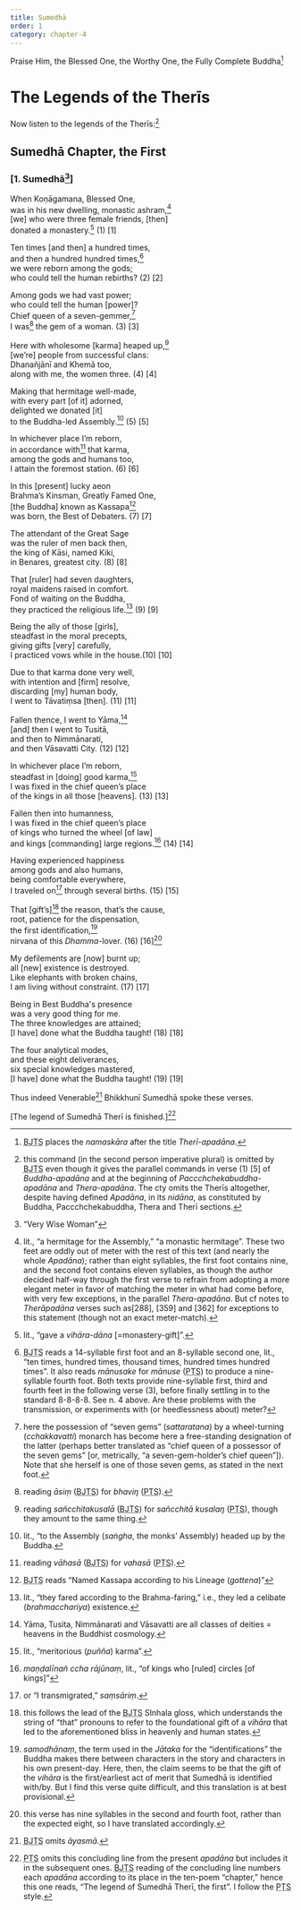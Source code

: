 ```yaml
---
title: Sumedhā
order: 1
category: chapter-4
---
```


Praise Him, the Blessed One, the Worthy One, the Fully Complete Buddha[^1]

# The Legends of the Therīs

Now listen to the legends of the Therīs:[^2]

## Sumedhā Chapter, the First

### \[1. Sumedhā[^3]\]

When Koṇāgamana, Blessed One,  
was in his new dwelling, monastic ashram,[^4]  
\[we\] who were three female friends, \[then\]  
donated a monastery.[^5] (1) \[1\]

Ten times \[and then\] a hundred times,  
and then a hundred hundred times,[^6]  
we were reborn among the gods;  
who could tell the human rebirths? (2) \[2\]

Among gods we had vast power;  
who could tell the human \[power\]?  
Chief queen of a seven-gemmer,[^7]  
I was[^8] the gem of a woman. (3) \[3\]

Here with wholesome \[karma\] heaped up,[^9]  
\[we’re\] people from successful clans:  
Dhanañjānī and Khemā too,  
along with me, the women three. (4) \[4\]

Making that hermitage well-made,  
with every part \[of it\] adorned,  
delighted we donated \[it\]  
to the Buddha-led Assembly.[^10] (5) \[5\]

In whichever place I’m reborn,  
in accordance with[^11] that karma,  
among the gods and humans too,  
I attain the foremost station. (6) \[6\]

In this \[present\] lucky aeon  
Brahma’s Kinsman, Greatly Famed One,  
\[the Buddha\] known as Kassapa[^12]  
was born, the Best of Debaters. (7) \[7\]

The attendant of the Great Sage  
was the ruler of men back then,  
the king of Kāsi, named Kiki,  
in Benares, greatest city. (8) \[8\]

That \[ruler\] had seven daughters,  
royal maidens raised in comfort.  
Fond of waiting on the Buddha,  
they practiced the religious life.[^13] (9) \[9\]

Being the ally of those \[girls\],  
steadfast in the moral precepts,  
giving gifts \[very\] carefully,  
I practiced vows while in the house.(10) \[10\]

Due to that karma done very well,  
with intention and \[firm\] resolve,  
discarding \[my\] human body,  
I went to Tāvatiṃsa \[then\]. (11) \[11\]

Fallen thence, I went to Yāma,[^14]  
\[and\] then I went to Tusitā,  
and then to Nimmānarati,  
and then Vāsavatti City. (12) \[12\]

In whichever place I’m reborn,  
steadfast in \[doing\] good karma,[^15]  
I was fixed in the chief queen’s place  
of the kings in all those \[heavens\]. (13) \[13\]

Fallen then into humanness,  
I was fixed in the chief queen’s place  
of kings who turned the wheel \[of law\]  
and kings \[commanding\] large regions.[^16] (14) \[14\]

Having experienced happiness  
among gods and also humans,  
being comfortable everywhere,  
I traveled on[^17] through several births. (15) \[15\]

That \[gift’s\][^18] the reason, that’s the cause,  
root, patience for the dispensation,  
the first identification,[^19]  
nirvana of this *Dhamma*-lover. (16) \[16\][^20]

My defilements are \[now\] burnt up;  
all \[new\] existence is destroyed.  
Like elephants with broken chains,  
I am living without constraint. (17) \[17\]

Being in Best Buddha's presence  
was a very good thing for me.  
The three knowledges are attained;  
\[I have\] done what the Buddha taught! (18) \[18\]

The four analytical modes,  
and these eight deliverances,  
six special knowledges mastered,  
\[I have\] done what the Buddha taught! (19) \[19\]

Thus indeed Venerable[^21] Bhikkhunī Sumedhā spoke these verses.

\[The legend of Sumedhā Therī is finished.\][^22]

[^1]: <abbr title="Buddha Jayanthi Tripitaka Series">BJTS</abbr> places the *namaskāra* after the title *Therī-apadāna*.

[^2]: this command (in the second person imperative plural) is omitted by <abbr title="Buddha Jayanthi Tripitaka Series">BJTS</abbr> even though it gives the parallel commands in verse (1) \[5\] of *Buddha-apadāna* and at the beginning of *Pa<span class="diacritics" data-state="on">cc</span><span class="no-diacritics" data-state="off">chch</span>ekabuddha-apadāna* and *Thera-apadāna*. The cty omits the Therīs altogether, despite having defined *Apadāna*, in its *nidāna*, as constituted by Buddha, Pa<span class="diacritics" data-state="on">cc</span><span class="no-diacritics" data-state="off">chch</span>ekabuddha, Thera and Therī sections.

[^3]: “Very Wise Woman”

[^4]: lit., “a hermitage for the Assembly,” “a monastic hermitage”. These two feet are oddly out of meter with the rest of this text (and nearly the whole *Apadāna*); rather than eight syllables, the first foot contains nine, and the second foot contains eleven syllables, as though the author decided half-way through the first verse to refrain from adopting a more elegant meter in favor of matching the meter in what had come before, with very few exceptions, in the parallel *Thera-apadāna*. But cf notes to *Therāpadāna* verses such as\[288\], \[359\] and \[362\] for exceptions to this statement (though not an exact meter-match).

[^5]: lit., “gave a *vihāra*-*dāna* \[=monastery-gift\]”.

[^6]: <abbr title="Buddha Jayanthi Tripitaka Series">BJTS</abbr> reads a 14-syllable first foot and an 8-syllable second one, lit., “ten times, hundred times, thousand times, hundred times hundred times”. It also reads *mānusake* for *mānuse* (<abbr title="Pali Text Society">PTS</abbr>) to produce a nine-syllable fourth foot. Both texts provide nine-syllable first, third and fourth feet in the following verse (3), before finally settling in to the standard 8-8-8-8. See n. 4 above. Are these problems with the transmission, or experiments with (or heedlessness about) meter?

[^7]: here the possession of “seven gems” (*sattaratana*) by a wheel-turning (*<span class="diacritics" data-state="on">c</span><span class="no-diacritics" data-state="off">ch</span>akkavatti*) monarch has become here a free-standing designation of the latter (perhaps better translated as “chief queen of a possessor of the seven gems” \[or, metrically, “a seven-gem-holder’s chief queen”\]). Note that she herself is one of those seven gems, as stated in the next foot.

[^8]: reading *āsiṃ* (<abbr title="Buddha Jayanthi Tripitaka Series">BJTS</abbr>) for *bhaviŋ* (<abbr title="Pali Text Society">PTS</abbr>).

[^9]: reading *sañ<span class="diacritics" data-state="on">c</span><span class="no-diacritics" data-state="off">ch</span>itakusalā* (<abbr title="Buddha Jayanthi Tripitaka Series">BJTS</abbr>) for *sañ<span class="diacritics" data-state="on">c</span><span class="no-diacritics" data-state="off">ch</span>itā kusalaŋ* (<abbr title="Pali Text Society">PTS</abbr>), though they amount to the same thing.

[^10]: lit., “to the Assembly (*saṅgha*, the monks’ Assembly) headed up by the Buddha.

[^11]: reading *vāhasā* (<abbr title="Buddha Jayanthi Tripitaka Series">BJTS</abbr>) for *vahasā* (<abbr title="Pali Text Society">PTS</abbr>).

[^12]: <abbr title="Buddha Jayanthi Tripitaka Series">BJTS</abbr> reads “Named Kassapa according to his Lineage (*gottena*)”

[^13]: lit., “they fared according to the Brahma-faring,” i.e., they led a celibate (*brahma<span class="diacritics" data-state="on">c</span><span class="no-diacritics" data-state="off">ch</span>ariya*) existence.

[^14]: Yāma, Tusita, Nimmānarati and Vāsavatti are all classes of deities = heavens in the Buddhist cosmology.

[^15]: lit., “meritorious (*puñña*) karma”.

[^16]: *maṇḍalīnañ <span class="diacritics" data-state="on">c</span><span class="no-diacritics" data-state="off">ch</span>a rājūnaṃ*, lit., “of kings who \[ruled\] circles \[of kings\]”

[^17]: or “I transmigrated,” *saṃsāriṃ*.

[^18]: this follows the lead of the <abbr title="Buddha Jayanthi Tripitaka Series">BJTS</abbr> SInhala gloss, which understands the string of “that” pronouns to refer to the foundational gift of a *vihāra* that led to the aforementioned bliss in heavenly and human states.

[^19]: *samodhānaṃ*, the term used in the *Jātaka* for the “identifications” the Buddha makes there between characters in the story and characters in his own present-day. Here, then, the claim seems to be that the gift of the *vihāra* is the first/earliest act of merit that Sumedhā is identified with/by. But I find this verse quite difficult, and this translation is at best provisional.

[^20]: this verse has nine syllables in the second and fourth foot, rather than the expected eight, so I have translated accordingly.

[^21]: <abbr title="Buddha Jayanthi Tripitaka Series">BJTS</abbr> omits *āyasmā*.

[^22]: <abbr title="Pali Text Society">PTS</abbr> omits this concluding line from the present *apadāna* but includes it in the subsequent ones. <abbr title="Buddha Jayanthi Tripitaka Series">BJTS</abbr> reading of the concluding line numbers each *apadāna* according to its place in the ten-poem “chapter,” hence this one reads, “The legend of Sumedhā Therī, the first”. I follow the <abbr title="Pali Text Society">PTS</abbr> style.
